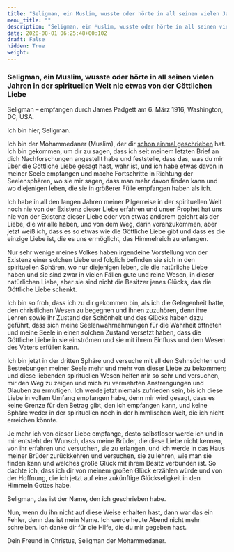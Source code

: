 ```yaml
---
title: "Seligman, ein Muslim, wusste oder hörte in all seinen vielen Jahren in der spirituellen Welt nie etwas von der Göttlichen Liebe"
menu_title: ""
description: "Seligman, ein Muslim, wusste oder hörte in all seinen vielen Jahren in der spirituellen Welt nie etwas von der Göttlichen Liebe"
date: 2020-08-01 06:25:48+00:102
draft: False
hidden: True
weight:
---
```

### Seligman, ein Muslim, wusste oder hörte in all seinen vielen Jahren in der spirituellen Welt nie etwas von der Göttlichen Liebe

Seligman – empfangen durch James Padgett am 6. März 1916, Washington, DC, USA.

Ich bin hier, Seligman.

Ich bin der Mohammedaner (Muslim), der dir [schon einmal geschrieben](/padgett-botschaften/padgett-botschaften-in-reihenfolge-des-datums/padgett-botschaften-1915-januar-august/der-vergleich-des-mohammedanischen-und-des-christlichen-himmels-jep-seligman-8-august-1915/) hat. Ich bin gekommen, um dir zu sagen, dass ich seit meinem letzten Brief an dich Nachforschungen angestellt habe und feststelle, dass das, was du mir über die Göttliche Liebe gesagt hast, wahr ist, und ich habe etwas davon in meiner Seele empfangen und mache Fortschritte in Richtung der Seelensphären, wo sie mir sagen, dass man mehr davon finden kann und wo diejenigen leben, die sie in größerer Fülle empfangen haben als ich.

Ich habe in all den langen Jahren meiner Pilgerreise in der spirituellen Welt noch nie von der Existenz dieser Liebe erfahren und unser Prophet hat uns nie von der Existenz dieser Liebe oder von etwas anderem gelehrt als der Liebe, die wir alle haben, und von dem Weg, darin voranzukommen, aber jetzt weiß ich, dass es so etwas wie die Göttliche Liebe gibt und dass es die einzige Liebe ist, die es uns ermöglicht, das Himmelreich zu erlangen.

Nur sehr wenige meines Volkes haben irgendeine Vorstellung von der Existenz einer solchen Liebe und folglich befinden sie sich in den spirituellen Sphären, wo nur diejenigen leben, die die natürliche Liebe haben und sie sind zwar in vielen Fällen gute und reine Wesen, in dieser natürlichen Liebe, aber sie sind nicht die Besitzer jenes Glücks, das die Göttliche Liebe schenkt.

Ich bin so froh, dass ich zu dir gekommen bin, als ich die Gelegenheit hatte, den christlichen Wesen zu begegnen und ihnen zuzuhören, denn ihre Lehren sowie ihr Zustand der Schönheit und des Glücks haben dazu geführt, dass sich meine Seelenwahrnehmungen für die Wahrheit öffneten und meine Seele in einen solchen Zustand versetzt haben, dass die Göttliche Liebe in sie einströmen und sie mit ihrem Einfluss und dem Wesen des Vaters erfüllen kann.

Ich bin jetzt in der dritten Sphäre und versuche mit all den Sehnsüchten und Bestrebungen meiner Seele mehr und mehr von dieser Liebe zu bekommen; und diese liebenden spirituellen Wesen helfen mir so sehr und versuchen, mir den Weg zu zeigen und mich zu vermehrten Anstrengungen und Glauben zu ermutigen. Ich werde jetzt niemals zufrieden sein, bis ich diese Liebe in vollem Umfang empfangen habe, denn mir wird gesagt, dass es keine Grenze für den Betrag gibt, den ich empfangen kann, und keine Sphäre weder in der spirituellen noch in der himmlischen Welt, die ich nicht erreichen könnte.

Je mehr ich von dieser Liebe empfange, desto selbstloser werde ich und in mir entsteht der Wunsch, dass meine Brüder, die diese Liebe nicht kennen, von ihr erfahren und versuchen, sie zu erlangen, und ich werde in das Haus meiner Brüder zurückkehren und versuchen, sie zu lehren, wie man sie finden kann und welches große Glück mit ihrem Besitz verbunden ist. So dachte ich, dass ich dir von meinem großen Glück erzählen würde und von der Hoffnung, die ich jetzt auf eine zukünftige Glückseligkeit in den Himmeln Gottes habe.

Seligman, das ist der Name, den ich geschrieben habe.

Nun, wenn du ihn nicht auf diese Weise erhalten hast, dann war das ein Fehler, denn das ist mein Name. Ich werde heute Abend nicht mehr schreiben. Ich danke dir für die Hilfe, die du mir gegeben hast.

Dein Freund in Christus, Seligman der Mohammedaner.
